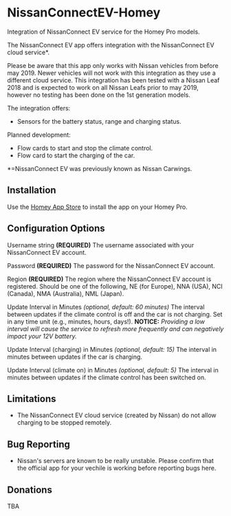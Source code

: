 # NissanConnectEV-Homey
Integration of NissanConnect EV service for the Homey Pro models.

The NissanConnect EV app offers integration with the NissanConnect EV cloud service*. 

Please be aware that this app only works with Nissan vehicles from before may 2019. Newer vehicles will not work with this integration as they use a different cloud service.
This integration has been tested with a Nissan Leaf 2018 and is expected to work on all Nissan Leafs prior to may 2019, however no testing has been done on the 1st generation models. 

The integration offers:
* Sensors for the battery status, range and charging status.

Planned development:
* Flow cards to start and stop the climate control.
* Flow card to start the charging of the car.

*=NissanConnect EV was previously known as Nissan Carwings.

## Installation
Use the [Homey App Store]([https://homey.app/en-dk/apps/homey-pro/]) to install the app on your Homey Pro.

## Configuration Options
Username string **(REQUIRED)**
The username associated with your NissanConnect EV account.

Password **(REQUIRED)**
The password for the NissanConnect EV account.

Region **(REQUIRED)**
The region where the NissanConnect EV account is registered. Should be one of the following, NE (for Europe), NNA (USA), NCI (Canada), NMA (Australia), NML (Japan).

Update Interval in Minutes *(optional, default: 60 minutes)*
The interval between updates if the climate control is off and the car is not charging. Set in any time unit (e.g., minutes, hours, days!).
**NOTICE:** *Providing a low interval will cause the service to refresh more frequently and can negatively impact your 12V battery.*

Update Interval (charging) in Minutes *(optional, default: 15)*
The interval in minutes between updates if the car is charging.

Update Interval (climate on) in Minutes *(optional, default: 5)*
The interval in minutes between updates if the climate control has been switched on.

## Limitations
* The NissanConnect EV cloud service (created by Nissan) do not allow charging to be stopped remotely.

## Bug Reporting
* Nissan's servers are known to be really unstable. Please confirm that the official app for your vechile is working before reporting bugs here. 

## Donations
TBA
